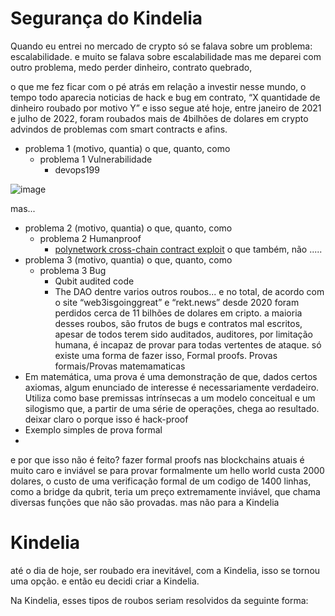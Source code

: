 # Segurança do Kindelia

Quando eu entrei no mercado de crypto só se falava sobre um problema:
escalabilidade.
e muito se falava sobre escalabilidade
mas me deparei com outro problema,
medo perder dinheiro,
contrato quebrado, 

o que me fez ficar com o pé atrás em relação a investir nesse mundo,
o tempo todo aparecia noticias de hack e bug em contrato,
“X quantidade de dinheiro roubado por motivo Y” e isso segue até hoje, 
entre janeiro de 2021 e julho de 2022, foram roubados mais de 4bilhões de dolares em crypto advindos de problemas com smart contracts e afins. 
  * problema 1 (motivo, quantia)
  o que, quanto, como
    * problema 1 Vulnerabilidade
      * devops199
      
![image](https://user-images.githubusercontent.com/53550620/187800494-1fc3bb47-8971-4d6b-8f2d-674e76a690c1.png)


mas...
  * problema 2 (motivo, quantia)
  o que, quanto, como
    * problema 2 Humanproof
      * [polynetwork cross-chain contract exploit](https://rekt.news/polynetwork-rekt/)
  o que também, não .....
  * problema 3 (motivo, quantia)
  o que, quanto, como
    * problema 3 Bug
      * Qubit audited code
      * The DAO
dentre varios outros roubos...
e no total, de acordo com o site “web3isgoinggreat” e “rekt.news” desde 2020 foram perdidos cerca de 11 bilhões de dolares em cripto.
a maioria desses roubos, são frutos de bugs e contratos mal escritos, apesar de todos terem sido auditados, auditores, por limitação humana, é incapaz de provar para todas vertentes de ataque.
só existe uma forma de fazer isso, Formal proofs.
Provas formais/Provas matemamaticas
* Em matemática, uma prova é uma demonstração de que, dados certos axiomas, algum enunciado de interesse é necessariamente verdadeiro. Utiliza como base premissas intrínsecas a um modelo conceitual e um silogismo que, a partir de uma série de operações, chega ao resultado. deixar claro o porque isso é hack-proof 
* Exemplo simples de prova formal
* 
e por que isso não é feito?
fazer formal proofs nas blockchains atuais é muito caro e inviável
se para provar formalmente um hello world custa 2000 dolares, o custo de uma verificação formal de um codigo de 1400 linhas, como a bridge da qubrit, teria um preço extremamente inviável, que chama diversas funções que não são provadas. 
mas não para a Kindelia

# Kindelia
até o dia de hoje, ser roubado era inevitável, com a Kindelia, isso se tornou uma opção.
e então eu decidi criar a Kindelia.


Na Kindelia, esses tipos de roubos seriam resolvidos da seguinte forma:
